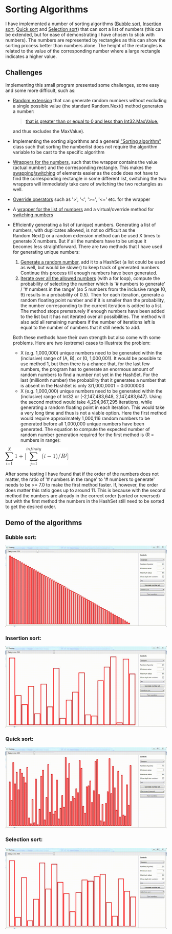 # Sorting Algorithms
 
I have implemented a number of sorting algorithms ([Bubble sort](https://github.com/martijndekker98/PathFinder/blob/884763befa29f17f476588fefd4a826afc1009b9/PathFinder/SortingAlgorithms/BubbleSortBasic.cs), [Insertion sort](https://github.com/martijndekker98/PathFinder/blob/884763befa29f17f476588fefd4a826afc1009b9/PathFinder/SortingAlgorithms/InsertionSort.cs), [Quick sort](https://github.com/martijndekker98/PathFinder/blob/884763befa29f17f476588fefd4a826afc1009b9/PathFinder/SortingAlgorithms/QuickSortLomuto.cs) and [Selection sort](https://github.com/martijndekker98/PathFinder/blob/884763befa29f17f476588fefd4a826afc1009b9/PathFinder/SortingAlgorithms/SelectionSort.cs)) that can sort a list of numbers (this can be extended, but for ease of demonstrating I have chosen to stick with numbers). The numbers are represented by rectangles as this can show the sorting process better than numbers alone. The height of the rectangles is related to the value of the corresponding number where a large rectangle indicates a higher value. <br>

## Challenges
Implementing this small program presented some challenges, some easy and some more difficult, such as: <br>
- [Random extension](https://github.com/martijndekker98/PathFinder/blob/884763befa29f17f476588fefd4a826afc1009b9/PathFinder/RandomExtMethods.cs#L16) that can generate random numbers without excluding a single possible value (the standard Random.Next() method generates a number: 
   >    [that is greater than or equal to 0 and less than Int32.MaxValue.](https://docs.microsoft.com/en-us/dotnet/api/system.random.next?view=net-6.0) <br>

   and thus excludes the MaxValue).
- Implementing the sorting algorithms and a general ["Sorting algorithm"](https://github.com/martijndekker98/PathFinder/blob/884763befa29f17f476588fefd4a826afc1009b9/PathFinder/SortingAlgorithms/BasisSortAlgorithm.cs) class such that sorting the numberlist does not require the algorithm variable to be cast to the specific algorithm
- [Wrappers for the numbers](https://github.com/martijndekker98/PathFinder/blob/884763befa29f17f476588fefd4a826afc1009b9/PathFinder/DataWrapper.cs), such that the wrapper contains the value (actual number) and the corresponding rectangle. This makes the [swapping/switching](https://github.com/martijndekker98/PathFinder/blob/884763befa29f17f476588fefd4a826afc1009b9/PathFinder/NumberSetNew.cs#L283) of elements easier as the code does not have to find the corresponding rectangle in some different list, switching the two wrappers will immediately take care of switching the two rectangles as well.
 - [Override operators](https://github.com/martijndekker98/PathFinder/blob/884763befa29f17f476588fefd4a826afc1009b9/PathFinder/DataWrapper.cs#L307) such as '>', '<', '>=', '<=' etc. for the wrapper
- A [wrapper for the list of numbers](https://github.com/martijndekker98/PathFinder/blob/884763befa29f17f476588fefd4a826afc1009b9/PathFinder/NumberSetNew.cs#L254) and a virtual/override method for [switching numbers](https://github.com/martijndekker98/PathFinder/blob/884763befa29f17f476588fefd4a826afc1009b9/PathFinder/NumberSetNew.cs#L283)
- Efficiently generating a list of (unique) numbers. Generating a list of numbers, with duplicates allowed, is not so difficult as the Random.Next() or a random extension method can be used X times to generate X numbers. But if all the numbers have to be unique it becomes less straightforward. There are two methods that I have used for generating unique numbers:
  1. [Generate a random number](https://github.com/martijndekker98/PathFinder/blob/884763befa29f17f476588fefd4a826afc1009b9/PathFinder/GenerateRandomSet.cs#L184), add it to a HashSet (a list could be used as well, but would be slower) to keep track of generated numbers. Continue this process till enough numbers have been generated.
  2. [Iterate over all the allowed numbers](https://github.com/martijndekker98/PathFinder/blob/884763befa29f17f476588fefd4a826afc1009b9/PathFinder/GenerateRandomSet.cs#195) (with a for loop), compute the probability of selecting the number which is '# numbers to generate' / '# numbers in the range' (so 5 numbers from the inclusive range (0, 9) results in a probability of 0.5). Then for each iteration, generate a random floating point number and if it is smaller than the probability, the number corresponding to the current iteration is added to a list. The method stops prematurely if enough numbers have been added to the list but it has not iterated over all possibilities. The method will also add all remaining numbers if the number of iterations left is equal to the number of numbers that it still needs to add. <br>

  Both these methods have their own strength but also come with some problems. Here are two (extreme) cases to illustrate the problem:
   - X (e.g. 1,000,000) unique numbers need to be generated within the (inclusive) range of (A, B), or (0, 1,000,001). It would be possible to use method 1, but then there is a chance that, for the last few numbers, the program has to generate an enormous amount of random numbers to find a number not yet in the HashSet. For the last (millionth number) the probability that it generates a number that is absent in the HashSet is only 3/1,000,0001 = 0.0000003
   - X (e.g. 1,000,000) unique numbers need to be generated within the (inclusive) range of Int32 or (-2,147,483,648, 2,147,483,647). Using the second method would take 4,294,967,295 iterations, while generating a random floating point in each iteration. This would take a very long time and thus is not a viable option. Here the first method would require approximately 1,000,116 random numbers to be generated before all 1,000,000 unique numbers have been generated. The equation to compute the expected number of random number generation required for the first method is (R = numbers in range): 
<img src="ImgsVids/CodeCogsEqn.gif">
   
  After some testing I have found that if the order of the numbers does not matter, the ratio of '# numbers in the range' to '# numbers to generate' needs to be >= 7.0 to make the first method faster. If, however, the order does matter this ratio goes up to around 11. This is because with the second method the numbers are already in the correct order (sorted or reversed) but with the first method the numbers in the HashSet still need to be sorted to get the desired order.



## Demo of the algorithms
### Bubble sort: <br>
<img src="ImgsVids/BubbleSort.gif" /> <br>

### Insertion sort: <br>
<img src="ImgsVids/InsertionSort.gif" /> <br>

### Quick sort: <br>
<img src="ImgsVids/QuickSort.gif" /> <br>

### Selection sort: <br>
<img src="ImgsVids/SelectionSort.gif" /> <br>
